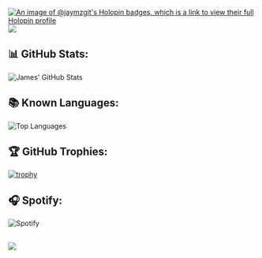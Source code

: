 [![An image of @jaymzgit's Holopin badges, which is a link to view their full Holopin profile](https://holopin.me/jaymzgit)](https://holopin.io/@jaymzgit)
[![](https://img.shields.io/badge/-@JaymzGit-%23181717?style=flat-square&logo=github)](https://github.com/jaymzgit)
## 📊 GitHub Stats:
![James' GitHub Stats](https://github-readme-stats-sigma-five.vercel.app/api?username=jaymzgit&show_icons=true&theme=tokyonight&count_private=true)
## 📚 Known Languages:
![Top Languages](https://github-readme-stats-sigma-five.vercel.app/api/top-langs/?username=jaymzgit&theme=tokyonight&layout=compact&hide=css,html,handlebars)
## 🏆 GitHub Trophies:
[![trophy](https://github-profile-trophy.vercel.app/?username=jaymzgit&theme=onedark)](https://github.com/ryo-ma/github-profile-trophy)
## 🎧 Spotify: 
![Spotify](https://spotify-recently-played-readme.vercel.app/api?user=rqvile9tj0lec846dgoabpjda&count=3)
##
![](https://komarev.com/ghpvc/?username=JaymzGit)
